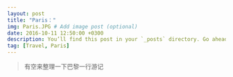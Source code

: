 ```yaml
---
layout: post
title: "Paris："
img: Paris.JPG # Add image post (optional)
date: 2016-10-11 12:50:00 +0300
description: You’ll find this post in your `_posts` directory. Go ahead and edit it and re-build the site to see your changes. # Add post description (optional)
tag: [Travel, Paris]
---
```

>有空来整理一下巴黎一行游记